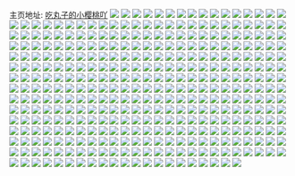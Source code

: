 主页地址: [吃丸子的小樱桃吖](https://weibo.com/u/5203929324) 
![](https://wx4.sinaimg.cn/mw2000/005Gb9JWly1h9kr2wavukj30u0140n22.jpg) 
![](https://wx4.sinaimg.cn/mw2000/005Gb9JWly1h9kr2wld3sj30u0140gtw.jpg) 
![](https://wx4.sinaimg.cn/mw2000/005Gb9JWly1h9kr2x59dsj30u018ztdy.jpg) 
![](https://wx4.sinaimg.cn/mw2000/005Gb9JWly1h9ct6i4dsij30g00o0jry.jpg) 
![](https://wx4.sinaimg.cn/mw2000/005Gb9JWly1h9ct6iemkoj30zy0o00u3.jpg) 
![](https://wx4.sinaimg.cn/mw2000/005Gb9JWly1h9ct6ikwi9j30g00o0t97.jpg) 
![](https://wx4.sinaimg.cn/mw2000/005Gb9JWly1h95gogxj3lj31040o0taw.jpg) 
![](https://wx4.sinaimg.cn/mw2000/005Gb9JWly1h95goh6fmsj31020o0402.jpg) 
![](https://wx4.sinaimg.cn/mw2000/005Gb9JWly1h94raoksp7j30qo0wlwkr.jpg) 
![](https://wx4.sinaimg.cn/mw2000/005Gb9JWly1h8wc4xohzmj30u01hctgs.jpg) 
![](https://wx4.sinaimg.cn/mw2000/005Gb9JWly1h8wc4xycvuj30u018z42i.jpg) 
![](https://wx4.sinaimg.cn/mw2000/005Gb9JWly1h8w8jpdb9yj31hj0u0jul.jpg) 
![](https://wx4.sinaimg.cn/mw2000/005Gb9JWly1h8w8jodix1j30jj0az0tt.jpg) 
![](https://wx4.sinaimg.cn/mw2000/005Gb9JWly1h8qwes7ytzj31uo0u044d.jpg) 
![](https://wx4.sinaimg.cn/mw2000/005Gb9JWly1h8ipivse34j31ht0tx0xx.jpg) 
![](https://wx4.sinaimg.cn/mw2000/005Gb9JWly1h8ds1r13ucj30m40cg755.jpg) 
![](https://wx4.sinaimg.cn/mw2000/005Gb9JWly1h8ds1rgp7jj31f70u0tgw.jpg) 
![](https://wx4.sinaimg.cn/mw2000/005Gb9JWly1h8ds1s11q3j30m40ciab0.jpg) 
![](https://wx4.sinaimg.cn/mw2000/005Gb9JWly1h7t6vskfwpj30zk0et40o.jpg) 
![](https://wx4.sinaimg.cn/mw2000/005Gb9JWly1h7pfowjke5j30gu0scabg.jpg) 
![](https://wx4.sinaimg.cn/mw2000/005Gb9JWly1h7l1yy4kzaj30qo0ti41t.jpg) 
![](https://wx4.sinaimg.cn/mw2000/005Gb9JWly1h7l1yyg6dnj30qo0xqwio.jpg) 
![](https://wx4.sinaimg.cn/mw2000/005Gb9JWly1h7l1yypxn1j30qo0xu0wk.jpg) 
![](https://wx4.sinaimg.cn/mw2000/005Gb9JWly1h7iptbpi6lj30qo0dh0tw.jpg) 
![](https://wx4.sinaimg.cn/mw2000/005Gb9JWly1h7iptc1htqj30qo0q7q46.jpg) 
![](https://wx4.sinaimg.cn/mw2000/005Gb9JWly1h7ihuowbmtj30pa1gu0vr.jpg) 
![](https://wx4.sinaimg.cn/mw2000/005Gb9JWly1h7hp8dzdfej30u01o7tjv.jpg) 
![](https://wx4.sinaimg.cn/mw2000/005Gb9JWly1h7hp8efqnpj30u01o7wpk.jpg) 
![](https://wx4.sinaimg.cn/mw2000/005Gb9JWly1h7hp8eygtaj30u01o7akr.jpg) 
![](https://wx4.sinaimg.cn/mw2000/005Gb9JWly1h7hp8fdnhoj30u01o7qe0.jpg) 
![](https://wx4.sinaimg.cn/mw2000/005Gb9JWly1h7hp8fvf6ij30u01o7149.jpg) 
![](https://wx4.sinaimg.cn/mw2000/005Gb9JWly1h7hp8gc3blj30u01o7wpw.jpg) 
![](https://wx4.sinaimg.cn/mw2000/005Gb9JWly1h7hp8gs2qfj30u01o7tjp.jpg) 
![](https://wx4.sinaimg.cn/mw2000/005Gb9JWly1h7hp8herc8j30u01o7am5.jpg) 
![](https://wx4.sinaimg.cn/mw2000/005Gb9JWly1h7hp8i4wrpj30qo1hiaii.jpg) 
![](https://wx4.sinaimg.cn/mw2000/005Gb9JWly1h7bwagfuvoj30qo0gq3zj.jpg) 
![](https://wx4.sinaimg.cn/mw2000/005Gb9JWly1h7bwagskluj30qo0gw41c.jpg) 
![](https://wx4.sinaimg.cn/mw2000/005Gb9JWly1h7bwah5crfj30qo0fiabw.jpg) 
![](https://wx4.sinaimg.cn/mw2000/005Gb9JWly1h7asdty16pj31400u0whx.jpg) 
![](https://wx4.sinaimg.cn/mw2000/005Gb9JWly1h700u3slrpj31400u0wku.jpg) 
![](https://wx4.sinaimg.cn/mw2000/005Gb9JWly1h700u4i7n1j31400u0q7i.jpg) 
![](https://wx4.sinaimg.cn/mw2000/005Gb9JWly1h700u53fd5j30u0140q64.jpg) 
![](https://wx4.sinaimg.cn/mw2000/005Gb9JWly1h6usd98rsbj31400qo0xg.jpg) 
![](https://wx4.sinaimg.cn/mw2000/005Gb9JWly1h6s4cbu8ogj30qo12uwf6.jpg) 
![](https://wx4.sinaimg.cn/mw2000/005Gb9JWly1h6r93oqir4j30qo0yfgoh.jpg) 
![](https://wx4.sinaimg.cn/mw2000/005Gb9JWly1h6m5aucix0j30qo0n3gn7.jpg) 
![](https://wx4.sinaimg.cn/mw2000/005Gb9JWly1h654u41g68j30u01sxgw7.jpg) 
![](https://wx4.sinaimg.cn/mw2000/005Gb9JWly1h654ugdbwzj30u01sx7dv.jpg) 
![](https://wx4.sinaimg.cn/mw2000/005Gb9JWly1h64zf86p59j30u00l8gn8.jpg) 
![](https://wx4.sinaimg.cn/mw2000/005Gb9JWly1h64zf8jbxuj30u01hcdh1.jpg) 
![](https://wx4.sinaimg.cn/mw2000/005Gb9JWly1h5wpvrm2e4j30qo0pet9e.jpg) 
![](https://wx4.sinaimg.cn/mw2000/005Gb9JWly1h5vipu2nn1j30rn0mhwfr.jpg) 
![](https://wx4.sinaimg.cn/mw2000/005Gb9JWly1h5vipues42j30qo0v440n.jpg) 
![](https://wx4.sinaimg.cn/mw2000/005Gb9JWly1h5vipur5oyj30qo0hqwg9.jpg) 
![](https://wx4.sinaimg.cn/mw2000/005Gb9JWly1h5p1f9l1h1j30qn0vpmzk.jpg) 
![](https://wx4.sinaimg.cn/mw2000/005Gb9JWly1h5nr6gp4awj30qm0wrwgx.jpg) 
![](https://wx4.sinaimg.cn/mw2000/005Gb9JWly1h5mqttxy1gj31t00u07b0.jpg) 
![](https://wx4.sinaimg.cn/mw2000/005Gb9JWly1h5mqtu5l9aj31t00u079z.jpg) 
![](https://wx4.sinaimg.cn/mw2000/005Gb9JWly1h5mqtud4lnj30sg1ekjz9.jpg) 
![](https://wx4.sinaimg.cn/mw2000/005Gb9JWly1h5moq8hjnpj30qn0zfado.jpg) 
![](https://wx4.sinaimg.cn/mw2000/005Gb9JWly1h5l8ewo5clj30qo0wsafz.jpg) 
![](https://wx4.sinaimg.cn/mw2000/005Gb9JWly1h5h0d3k18uj30qo0wzadb.jpg) 
![](https://wx4.sinaimg.cn/mw2000/005Gb9JWly1h5h0d3sncnj30ql0w7acx.jpg) 
![](https://wx4.sinaimg.cn/mw2000/005Gb9JWly1h5fqrymlhzj30qo0c7wfz.jpg) 
![](https://wx4.sinaimg.cn/mw2000/005Gb9JWly1h5elk8uh2yj30o016oagy.jpg) 
![](https://wx4.sinaimg.cn/mw2000/005Gb9JWly1h59jp8qrovj30qo0emdho.jpg) 
![](https://wx4.sinaimg.cn/mw2000/005Gb9JWly1h59jpdclbhj30qo0er40a.jpg) 
![](https://wx4.sinaimg.cn/mw2000/005Gb9JWly1h51mpvx5saj30hs04kt8v.jpg) 
![](https://wx4.sinaimg.cn/mw2000/005Gb9JWly1h51mpw4kptj30hs04bweg.jpg) 
![](https://wx4.sinaimg.cn/mw2000/005Gb9JWly1h51ixc4oj5j30qn0wsdik.jpg) 
![](https://wx4.sinaimg.cn/mw2000/005Gb9JWly1h51ixhdohqj30qo0fqgmw.jpg) 
![](https://wx4.sinaimg.cn/mw2000/005Gb9JWly1h50i5u9t8mj31400r5wli.jpg) 
![](https://wx4.sinaimg.cn/mw2000/005Gb9JWly1h4uxywcpaqj30u0140k1k.jpg) 
![](https://wx4.sinaimg.cn/mw2000/005Gb9JWly1h4tqord2knj31uo0u0459.jpg) 
![](https://wx4.sinaimg.cn/mw2000/005Gb9JWly1h4tqornkatj31uo0u0q8f.jpg) 
![](https://wx4.sinaimg.cn/mw2000/005Gb9JWly1h4tqos0rvjj31uo0u044g.jpg) 
![](https://wx4.sinaimg.cn/mw2000/005Gb9JWly1h4tqosa9b8j31uo0u00x8.jpg) 
![](https://wx4.sinaimg.cn/mw2000/005Gb9JWly1h4i92urce3j31400u079k.jpg) 
![](https://wx4.sinaimg.cn/mw2000/005Gb9JWly1h4c5adp20pj30u01uo453.jpg) 
![](https://wx4.sinaimg.cn/mw2000/005Gb9JWly1h4c5ae0spej30u01uowlx.jpg) 
![](https://wx4.sinaimg.cn/mw2000/005Gb9JWly1h4c5aeb75gj30u01uotgd.jpg) 
![](https://wx4.sinaimg.cn/mw2000/005Gb9JWly1h4bb8outicj30qo0whag4.jpg) 
![](https://wx4.sinaimg.cn/mw2000/005Gb9JWly1h4bb8p40rnj30qo0wp78e.jpg) 
![](https://wx4.sinaimg.cn/mw2000/005Gb9JWly1h4bb8pdufmj30qo0wmq71.jpg) 
![](https://wx4.sinaimg.cn/mw2000/005Gb9JWly1h45ikhwswdj30qo0wi41j.jpg) 
![](https://wx4.sinaimg.cn/mw2000/005Gb9JWly1h3w5j9ntfij30qo0hlwii.jpg) 
![](https://wx4.sinaimg.cn/mw2000/005Gb9JWly1h3w5ja6t30j30qo18hwg7.jpg) 
![](https://wx4.sinaimg.cn/mw2000/005Gb9JWly1h3w5javrk8j30qm17kmz1.jpg) 
![](https://wx4.sinaimg.cn/mw2000/005Gb9JWly1h3v7s4y5k0j30qo0y2jud.jpg) 
![](https://wx4.sinaimg.cn/mw2000/005Gb9JWly1h3q9ztd9m6j30qo0wzgpu.jpg) 
![](https://wx4.sinaimg.cn/mw2000/005Gb9JWly1h3pdmyuickj30u0140n2e.jpg) 
![](https://wx4.sinaimg.cn/mw2000/005Gb9JWly1h3p8iphqvzj30qo1bjjw3.jpg) 
![](https://wx4.sinaimg.cn/mw2000/005Gb9JWly1h3p8iq683hj30qo0zkgnc.jpg) 
![](https://wx4.sinaimg.cn/mw2000/005Gb9JWly1h3noc2rd04j30qo0x0ags.jpg) 
![](https://wx4.sinaimg.cn/mw2000/005Gb9JWly1h3noc34ucuj30qn0wx0zy.jpg) 
![](https://wx4.sinaimg.cn/mw2000/005Gb9JWly1h3noc3gnxpj30qo0wydnb.jpg) 
![](https://wx4.sinaimg.cn/mw2000/005Gb9JWly1h3mhfszl6aj31uo0u0wq8.jpg) 
![](https://wx4.sinaimg.cn/mw2000/005Gb9JWly1h3lmvd9gwsj30qo0wwdi9.jpg) 
![](https://wx4.sinaimg.cn/mw2000/005Gb9JWly1h3lmvdis8ej30qo0hx7ai.jpg) 
![](https://wx4.sinaimg.cn/mw2000/005Gb9JWly1h3bdw5fkmej30qo0wmdh0.jpg) 
![](https://wx4.sinaimg.cn/mw2000/005Gb9JWly1h3a8plngaij30qo0vwtde.jpg) 
![](https://wx4.sinaimg.cn/mw2000/005Gb9JWly1h392qcyl0zj31400u0qan.jpg) 
![](https://wx4.sinaimg.cn/mw2000/005Gb9JWly1h37xz58smxj30qo0wzdiq.jpg) 
![](https://wx4.sinaimg.cn/mw2000/005Gb9JWly1h36fmifzzgj30qo0tutap.jpg) 
![](https://wx4.sinaimg.cn/mw2000/005Gb9JWly1h36fmivvtbj30qo0wujts.jpg) 
![](https://wx4.sinaimg.cn/mw2000/005Gb9JWly1h36fmjcdfnj30qo0wwtbn.jpg) 
![](https://wx4.sinaimg.cn/mw2000/005Gb9JWly1h35abrm8bdj30qo0r3gsn.jpg) 
![](https://wx4.sinaimg.cn/mw2000/005Gb9JWly1h34g2hvsclj30j10qzt9q.jpg) 
![](https://wx4.sinaimg.cn/mw2000/005Gb9JWly1h34g2iakc4j31hc0u0q83.jpg) 
![](https://wx4.sinaimg.cn/mw2000/005Gb9JWly1h32x9pm1jcj30u00u00w9.jpg) 
![](https://wx4.sinaimg.cn/mw2000/005Gb9JWly1h32x5h4menj30u0140gr6.jpg) 
![](https://wx4.sinaimg.cn/mw2000/005Gb9JWly1h30oesbzt6j31hc0u0gqq.jpg) 
![](https://wx4.sinaimg.cn/mw2000/005Gb9JWly1h30oethl2pj31hc0u0agb.jpg) 
![](https://wx4.sinaimg.cn/mw2000/005Gb9JWly1h30oetw9dej30u01hctiw.jpg) 
![](https://wx4.sinaimg.cn/mw2000/005Gb9JWly1h2ysywljb6j30m81ofwn2.jpg) 
![](https://wx4.sinaimg.cn/mw2000/005Gb9JWly1h2ysywvcomj313i0m8jv4.jpg) 
![](https://wx4.sinaimg.cn/mw2000/005Gb9JWly1h2yqybhrp9j30qo0wv7a9.jpg) 
![](https://wx4.sinaimg.cn/mw2000/005Gb9JWly1h2yqybwdfoj30qo0wtgt1.jpg) 
![](https://wx4.sinaimg.cn/mw2000/005Gb9JWly1h2yqyc6e8oj30qn0x0wiw.jpg) 
![](https://wx4.sinaimg.cn/mw2000/005Gb9JWly1h2t4qztfvmj30u0140amc.jpg) 
![](https://wx4.sinaimg.cn/mw2000/005Gb9JWly1h2t3vkjsw4j30ku0kuq4m.jpg) 
![](https://wx4.sinaimg.cn/mw2000/005Gb9JWly1h2t3vkwbiaj30ku0kudhv.jpg) 
![](https://wx4.sinaimg.cn/mw2000/005Gb9JWly1h2t3vl31wtj30ku0kuq4y.jpg) 
![](https://wx4.sinaimg.cn/mw2000/005Gb9JWly1h2rsons1lgj31400u0gpn.jpg) 
![](https://wx4.sinaimg.cn/mw2000/005Gb9JWly1h2qoz274m0j31400u044p.jpg) 
![](https://wx4.sinaimg.cn/mw2000/005Gb9JWly1h2qoz2kps2j30u0140wlc.jpg) 
![](https://wx4.sinaimg.cn/mw2000/005Gb9JWly1h2qoz2z8xzj30u01407ag.jpg) 
![](https://wx4.sinaimg.cn/mw2000/005Gb9JWly1h2pleqntkuj30qo0wutct.jpg) 
![](https://wx4.sinaimg.cn/mw2000/005Gb9JWly1h2pler3b9dj30qo0wy79q.jpg) 
![](https://wx4.sinaimg.cn/mw2000/005Gb9JWly1h2oa7wgc8fj30qo0nzafh.jpg) 
![](https://wx4.sinaimg.cn/mw2000/005Gb9JWly1h2kmldqm6xj30u00r3wix.jpg) 
![](https://wx4.sinaimg.cn/mw2000/005Gb9JWly1h2kmlgehvfj30sk10w40v.jpg) 
![](https://wx4.sinaimg.cn/mw2000/005Gb9JWly1h2f81aqub5j30qo0tkaao.jpg) 
![](https://wx4.sinaimg.cn/mw2000/005Gb9JWly1h2f4ipprb8j30qo12swih.jpg) 
![](https://wx4.sinaimg.cn/mw2000/005Gb9JWly1h2eqsg86bij30wi0huwf6.jpg) 
![](https://wx4.sinaimg.cn/mw2000/005Gb9JWly1h2eqsgkk6wj30wi0hot9j.jpg) 
![](https://wx4.sinaimg.cn/mw2000/005Gb9JWly1h2eqsgxakfj30wi0hkwf5.jpg) 
![](https://wx4.sinaimg.cn/mw2000/005Gb9JWly1h2eqshheuvj30u01jjaf0.jpg) 
![](https://wx4.sinaimg.cn/mw2000/005Gb9JWly1h2eqsi0ymyj31900u0adg.jpg) 
![](https://wx4.sinaimg.cn/mw2000/005Gb9JWly1h2eq53oiz4j31400u0jxr.jpg) 
![](https://wx4.sinaimg.cn/mw2000/005Gb9JWly1h2epmasuy6j30qo0x1gn2.jpg) 
![](https://wx4.sinaimg.cn/mw2000/005Gb9JWly1h2dynu55j0j30m21awq52.jpg) 
![](https://wx4.sinaimg.cn/mw2000/005Gb9JWly1h2cf9tmn0lj30qo1a0afv.jpg) 
![](https://wx4.sinaimg.cn/mw2000/005Gb9JWly1h2cf9tw6igj30qo13sq6t.jpg) 
![](https://wx4.sinaimg.cn/mw2000/005Gb9JWly1h2cf9u4pgkj30qo1a4gqw.jpg) 
![](https://wx4.sinaimg.cn/mw2000/005Gb9JWly1h2a3iaanqjj30qo0i5adf.jpg) 
![](https://wx4.sinaimg.cn/mw2000/005Gb9JWly1h29x0uvzc1j30qe1awwg1.jpg) 
![](https://wx4.sinaimg.cn/mw2000/005Gb9JWly1h289p6327ej30qo0ns0up.jpg) 
![](https://wx4.sinaimg.cn/mw2000/005Gb9JWly1h2755o47fgj30qo0mkgmr.jpg) 
![](https://wx4.sinaimg.cn/mw2000/005Gb9JWly1h25ybl7im7j30qo0mwmy5.jpg) 
![](https://wx4.sinaimg.cn/mw2000/005Gb9JWly1h22dz9ehhgj30qo0wuwj9.jpg) 
![](https://wx4.sinaimg.cn/mw2000/005Gb9JWly1h22dz9mjtij30qo0wdabe.jpg) 
![](https://wx4.sinaimg.cn/mw2000/005Gb9JWly1h22dz9ty36j30qo0x2aep.jpg) 
![](https://wx4.sinaimg.cn/mw2000/005Gb9JWly1h1z2zyd9loj30go0go3zi.jpg) 
![](https://wx4.sinaimg.cn/mw2000/005Gb9JWly1h1xucjw3urj30qo0wo7au.jpg) 
![](https://wx4.sinaimg.cn/mw2000/005Gb9JWly1h1xucke93ej30qo0wrn39.jpg) 
![](https://wx4.sinaimg.cn/mw2000/005Gb9JWly1h1xucku7ioj30qo0x6wl9.jpg) 
![](https://wx4.sinaimg.cn/mw2000/005Gb9JWly1h1wrr3poo9j30qo0wwjuk.jpg) 
![](https://wx4.sinaimg.cn/mw2000/005Gb9JWly1h1wrr3ygy8j30qo0wudio.jpg) 
![](https://wx4.sinaimg.cn/mw2000/005Gb9JWly1h1wrr45fgyj30qo0tu40o.jpg) 
![](https://wx4.sinaimg.cn/mw2000/005Gb9JWly1h1vhy3ovi1j30qo0wpwnm.jpg) 
![](https://wx4.sinaimg.cn/mw2000/005Gb9JWly1h1ueyn03e4j30qo0x2dim.jpg) 
![](https://wx4.sinaimg.cn/mw2000/005Gb9JWly1h1uel8d3exj30qo0pndj7.jpg) 
![](https://wx4.sinaimg.cn/mw2000/005Gb9JWly1h1uel8qr58j30qo0qqgp6.jpg) 
![](https://wx4.sinaimg.cn/mw2000/005Gb9JWly1h1t7ih2jjnj30rs0jgq58.jpg) 
![](https://wx4.sinaimg.cn/mw2000/005Gb9JWly1h1t7ihpr99j30xc0j7tc1.jpg) 
![](https://wx4.sinaimg.cn/mw2000/0076UIZCly8h0pnxzk6u6j30rs0rsjvw.jpg) 
![](https://wx4.sinaimg.cn/mw2000/005Gb9JWly1h15od3u00qj31hc0u00wm.jpg) 
![](https://wx4.sinaimg.cn/mw2000/005Gb9JWly1h15od4lvg3j31hc0u0tey.jpg) 
![](https://wx4.sinaimg.cn/mw2000/005Gb9JWly1h14lftnishj30qy0k7769.jpg) 
![](https://wx4.sinaimg.cn/mw2000/005Gb9JWly1h14lfu2i2tj30qy0qygo3.jpg) 
![](https://wx4.sinaimg.cn/mw2000/005Gb9JWly1h10dzj5mg1j31400u0gwy.jpg) 
![](https://wx4.sinaimg.cn/mw2000/005Gb9JWly1h10d8me8vpj30xc0p0n00.jpg) 
![](https://wx4.sinaimg.cn/mw2000/005Gb9JWly1h10d8mnwpkj30m80m8dia.jpg) 
![](https://wx4.sinaimg.cn/mw2000/005Gb9JWly1h0yt19bh18j30qo0wv0ww.jpg) 
![](https://wx4.sinaimg.cn/mw2000/005Gb9JWly1h0yt19hvdbj30qo0wx79p.jpg) 
![](https://wx4.sinaimg.cn/mw2000/005Gb9JWly1h0yt19qr4zj30qo0wxwhw.jpg) 
![](https://wx4.sinaimg.cn/mw2000/005Gb9JWly1h0xyyv980mj30j60j6tae.jpg) 
![](https://wx4.sinaimg.cn/mw2000/005Gb9JWly1h0xuz2ahozj30p00xc40n.jpg) 
![](https://wx4.sinaimg.cn/mw2000/005Gb9JWly1h0xuz2p6wlj30p00xcjt3.jpg) 
![](https://wx4.sinaimg.cn/mw2000/005Gb9JWly1h0xuz3a5o1j30p00xc411.jpg) 
![](https://wx4.sinaimg.cn/mw2000/005Gb9JWly1h0wizaqk6jj30u0140agw.jpg) 
![](https://wx4.sinaimg.cn/mw2000/005Gb9JWly1h0vh5lwvhqj30qo0w4grh.jpg) 
![](https://wx4.sinaimg.cn/mw2000/005Gb9JWly1h0vh5miasaj30qo0w8jw3.jpg) 
![](https://wx4.sinaimg.cn/mw2000/005Gb9JWly1h0vh5mswfmj30qo0wmk1l.jpg) 
![](https://wx4.sinaimg.cn/mw2000/005Gb9JWly1h0u01gz5czj30qo0x10zm.jpg) 
![](https://wx4.sinaimg.cn/mw2000/005Gb9JWly1h0u01ne30gj30qo0wgn10.jpg) 
![](https://wx4.sinaimg.cn/mw2000/005Gb9JWly1h0tepw9bnlj30u01uo7az.jpg) 
![](https://wx4.sinaimg.cn/mw2000/005Gb9JWly1h0tepwoimaj30u01uo106.jpg) 
![](https://wx4.sinaimg.cn/mw2000/005Gb9JWly1h0tepx4a4wj30u01uotbm.jpg) 
![](https://wx4.sinaimg.cn/mw2000/005Gb9JWly1h0svjfvc0qj30qo0de0uy.jpg) 
![](https://wx4.sinaimg.cn/mw2000/005Gb9JWly1h0qnwdxte0j30af0afq3l.jpg) 
![](https://wx4.sinaimg.cn/mw2000/005Gb9JWly1h0pzhs3gklj30qo0uiwgy.jpg) 
![](https://wx4.sinaimg.cn/mw2000/005Gb9JWly1h0pzhsopw8j30qo0y5tc5.jpg) 
![](https://wx4.sinaimg.cn/mw2000/005Gb9JWly1h0pz6a17vnj30u0140jvp.jpg) 
![](https://wx4.sinaimg.cn/mw2000/005Gb9JWly1h0pv2r74tsj30qo0gomyd.jpg) 
![](https://wx4.sinaimg.cn/mw2000/005Gb9JWly1h0pv2fvmujj30u00xhtbh.jpg) 
![](https://wx4.sinaimg.cn/mw2000/005Gb9JWly1h0pv2rh0ibj30qo0ugtao.jpg) 
![](https://wx4.sinaimg.cn/mw2000/005Gb9JWly1h0pv2rrujfj30qo110411.jpg) 
![](https://wx4.sinaimg.cn/mw2000/005Gb9JWly1h0puberrepj30qo0w2adq.jpg) 
![](https://wx4.sinaimg.cn/mw2000/005Gb9JWly1h0pu1uctfqj30qo0thgot.jpg) 
![](https://wx4.sinaimg.cn/mw2000/005Gb9JWly1h0pu1uk2whj30qo0tswhh.jpg) 
![](https://wx4.sinaimg.cn/mw2000/005Gb9JWly1h0pu1uwxpmj30qo0cp760.jpg) 
![](https://wx4.sinaimg.cn/mw2000/005Gb9JWly1h0pu1v6rl8j30qo0k1tax.jpg) 
![](https://wx4.sinaimg.cn/mw2000/005Gb9JWly1h0ptq6janlj30qo12zwhx.jpg) 
![](https://wx4.sinaimg.cn/mw2000/005Gb9JWly1h0ptqpfs0vj30qo0xjtdn.jpg) 
![](https://wx4.sinaimg.cn/mw2000/005Gb9JWly1h0ptqprzl2j30qo0tf41y.jpg) 
![](https://wx4.sinaimg.cn/mw2000/005Gb9JWly1h0ptqq9xcgj30qo0txwi5.jpg) 
![](https://wx4.sinaimg.cn/mw2000/005Gb9JWly1h0ptq61sm2j30qo0ur780.jpg) 
![](https://wx4.sinaimg.cn/mw2000/005Gb9JWly1h0ptju5to8j30q80gawha.jpg) 
![](https://wx4.sinaimg.cn/mw2000/005Gb9JWly1h0ptjxr9unj30q80g1gnj.jpg) 
![](https://wx4.sinaimg.cn/mw2000/005Gb9JWly1h0ptjugxasj30u01uodis.jpg) 
![](https://wx4.sinaimg.cn/mw2000/005Gb9JWly1h0ptjuot6kj30u01uo77i.jpg) 
![](https://wx4.sinaimg.cn/mw2000/005Gb9JWly1h0n9z9zjc1j31uo0u0am8.jpg) 
![](https://wx4.sinaimg.cn/mw2000/005Gb9JWly1h0m96z2rbdj30u01900xc.jpg) 
![](https://wx4.sinaimg.cn/mw2000/005Gb9JWly1h0m96zkeapj30qo0x144l.jpg) 
![](https://wx4.sinaimg.cn/mw2000/005Gb9JWly1h0m9705jw8j30qo0wrgt1.jpg) 
![](https://wx4.sinaimg.cn/mw2000/005Gb9JWly1h0m32vcnijj30qo0huacc.jpg) 
![](https://wx4.sinaimg.cn/mw2000/005Gb9JWly1h0m32vn0udj30qo0ww0wa.jpg) 
![](https://wx4.sinaimg.cn/mw2000/005Gb9JWly1h0m32w1bq2j30qo0x1di1.jpg) 
![](https://wx4.sinaimg.cn/mw2000/005Gb9JWly1h0m338cvxyj30qo0wqq64.jpg) 
![](https://wx4.sinaimg.cn/mw2000/005Gb9JWly1h0m338lh5yj30qo0wvwik.jpg) 
![](https://wx4.sinaimg.cn/mw2000/005Gb9JWly1h0m338zhj7j30qo0x00wn.jpg) 
![](https://wx4.sinaimg.cn/mw2000/005Gb9JWly1h0l6bkb0goj30qo0wrdje.jpg) 
![](https://wx4.sinaimg.cn/mw2000/005Gb9JWly1h0jzfaa9ijj30qo0wugok.jpg) 
![](https://wx4.sinaimg.cn/mw2000/005Gb9JWly1h0jzfahva1j30qo0x2q70.jpg) 
![](https://wx4.sinaimg.cn/mw2000/005Gb9JWly1h0jzfat0kkj30qo0nzgnx.jpg) 
![](https://wx4.sinaimg.cn/mw2000/005Gb9JWly1h0jzfb2ti5j30qo0o30x8.jpg) 
![](https://wx4.sinaimg.cn/mw2000/005Gb9JWly1h0jrxx1qyuj30u00vmdi4.jpg) 
![](https://wx4.sinaimg.cn/mw2000/005Gb9JWly1h0jncbhpsmj30j60j6tae.jpg) 
![](https://wx4.sinaimg.cn/mw2000/005Gb9JWly1h0g6gr7y4zj30qo0wen1z.jpg) 
![](https://wx4.sinaimg.cn/mw2000/005Gb9JWly1h0eywd036pj30u01407a4.jpg) 
![](https://wx4.sinaimg.cn/mw2000/005Gb9JWly1h0duums4o7j30qo0dydi1.jpg) 
![](https://wx4.sinaimg.cn/mw2000/005Gb9JWly1h0cot999xfj30ku0rsjsq.jpg) 
![](https://wx4.sinaimg.cn/mw2000/005Gb9JWly1h0bieunz8gj30qo0glq5f.jpg) 
![](https://wx4.sinaimg.cn/mw2000/005Gb9JWly1h0bieuvjtaj30qo0vtgo4.jpg) 
![](https://wx4.sinaimg.cn/mw2000/005Gb9JWly1h0ag7ojvghj30u00h3ab4.jpg) 
![](https://wx4.sinaimg.cn/mw2000/005Gb9JWly1h099brac51j30u00ft412.jpg) 
![](https://wx4.sinaimg.cn/mw2000/005Gb9JWly1h08b0xc2fgj31uo0u07cq.jpg) 
![](https://wx4.sinaimg.cn/mw2000/005Gb9JWly1h06yif4w2lj30qo0hwdhw.jpg) 
![](https://wx4.sinaimg.cn/mw2000/005Gb9JWly1h06yifcpbhj30qo0wf0wi.jpg) 
![](https://wx4.sinaimg.cn/mw2000/005Gb9JWly1h06yifje66j30qo0ldtb2.jpg) 
![](https://wx4.sinaimg.cn/mw2000/005Gb9JWly1h05sqdd9wjj30qo0x1gt2.jpg) 
![](https://wx4.sinaimg.cn/mw2000/005Gb9JWly1h05sqdmhn8j30qo0hydjf.jpg) 
![](https://wx4.sinaimg.cn/mw2000/005Gb9JWly1h05sqdwxrpj30qo0wz780.jpg) 
![](https://wx4.sinaimg.cn/mw2000/005Gb9JWly1h04s9lowewj30u0140q6t.jpg) 
![](https://wx4.sinaimg.cn/mw2000/005Gb9JWly1h04s9mhh5aj31400u042i.jpg) 
![](https://wx4.sinaimg.cn/mw2000/005Gb9JWly1h04s9n9kxqj30u00u0adq.jpg) 
![](https://wx4.sinaimg.cn/mw2000/005Gb9JWly1h04oda8r6vj30qo0wtwj5.jpg) 
![](https://wx4.sinaimg.cn/mw2000/005Gb9JWly1h04odasnerj30qo0wq7a0.jpg) 
![](https://wx4.sinaimg.cn/mw2000/005Gb9JWly1h03i4d0113j30p00xcjwn.jpg) 
![](https://wx4.sinaimg.cn/mw2000/005Gb9JWly1h03i4dwkgqj30p00xc41v.jpg) 
![](https://wx4.sinaimg.cn/mw2000/005Gb9JWly1h03i4eo9r6j31400u0th7.jpg) 
![](https://wx4.sinaimg.cn/mw2000/005Gb9JWly1h03fh40hn0j30qo0x1dlj.jpg) 
![](https://wx4.sinaimg.cn/mw2000/005Gb9JWly1h03fh4abm2j30qo0o8jv9.jpg) 
![](https://wx4.sinaimg.cn/mw2000/005Gb9JWly1h03fh4iofzj30qo0x077g.jpg) 
![](https://wx4.sinaimg.cn/mw2000/005Gb9JWly1h02lcuqd2gj30qo0phwfq.jpg) 
![](https://wx4.sinaimg.cn/mw2000/005Gb9JWly1h02lcv451xj30qo0wngr3.jpg) 
![](https://wx4.sinaimg.cn/mw2000/005Gb9JWly1h02gbrwfqtj30qo0wwacp.jpg) 
![](https://wx4.sinaimg.cn/mw2000/005Gb9JWly1h02gbsfeg2j30qo0x1div.jpg) 
![](https://wx4.sinaimg.cn/mw2000/005Gb9JWly1h02gbss0fnj30qo0wqq5f.jpg) 
![](https://wx4.sinaimg.cn/mw2000/005Gb9JWly1h02gbt4z6ij30qo0wwdi4.jpg) 
![](https://wx4.sinaimg.cn/mw2000/005Gb9JWly1h029wlsiqwj30qo0wc777.jpg) 
![](https://wx4.sinaimg.cn/mw2000/005Gb9JWly1h013yqmuxyj30qo0wxmzb.jpg) 
![](https://wx4.sinaimg.cn/mw2000/005Gb9JWly1gzzxtkhjjhj30qo0wp44j.jpg) 
![](https://wx4.sinaimg.cn/mw2000/005Gb9JWly1gzys3f9h54j30qo0wyq8r.jpg) 
![](https://wx4.sinaimg.cn/mw2000/005Gb9JWly1gzy38uv9e2j30qo0wydi7.jpg) 
![](https://wx4.sinaimg.cn/mw2000/005Gb9JWly1gzy38v82ogj30qo0v7wi1.jpg) 
![](https://wx4.sinaimg.cn/mw2000/005Gb9JWly1gzy38vlxm9j30qo0wx76x.jpg) 
![](https://wx4.sinaimg.cn/mw2000/005Gb9JWly1gzy38vzscij30u01uodnl.jpg) 
![](https://wx4.sinaimg.cn/mw2000/005Gb9JWly1gzy20ocwhkj30u013zwkw.jpg) 
![](https://wx4.sinaimg.cn/mw2000/005Gb9JWly1gzxqn1wxeoj30zk0jztbl.jpg) 
![](https://wx4.sinaimg.cn/mw2000/005Gb9JWly1gzwiny5rayj30u0140dkl.jpg) 
![](https://wx4.sinaimg.cn/mw2000/005Gb9JWly1gzvnq2de3lj30u0140jy7.jpg) 
![](https://wx4.sinaimg.cn/mw2000/005Gb9JWly1gzuagaokd1j30qo0q6gns.jpg) 
![](https://wx4.sinaimg.cn/mw2000/005Gb9JWly1gzuagaxtvaj30qo0uawgm.jpg) 
![](https://wx4.sinaimg.cn/mw2000/005Gb9JWly1gzuagb4hvfj30qo0qydi3.jpg) 
![](https://wx4.sinaimg.cn/mw2000/005Gb9JWly1gzt4c6b64vj30qo0x1diw.jpg) 
![](https://wx4.sinaimg.cn/mw2000/005Gb9JWly1gzs1m3fyujj30qo0wx42m.jpg) 
![](https://wx4.sinaimg.cn/mw2000/005Gb9JWly1gzs1m3rhzgj30qo0g8767.jpg) 
![](https://wx4.sinaimg.cn/mw2000/005Gb9JWly1gzs1m441z6j30qo0uatc0.jpg) 
![](https://wx4.sinaimg.cn/mw2000/005Gb9JWly1gzqp8bgyssj30qo0wxtee.jpg) 
![](https://wx4.sinaimg.cn/mw2000/005Gb9JWly1gzqp8bp2w8j30qo0wp0z0.jpg) 
![](https://wx4.sinaimg.cn/mw2000/005Gb9JWly1gzplk9lom2j30c80c8aai.jpg) 
![](https://wx4.sinaimg.cn/mw2000/005Gb9JWly1gzov9qgy6bj30u01hcwmo.jpg) 
![](https://wx4.sinaimg.cn/mw2000/005Gb9JWly1gzov9qubcxj30w10ld0vu.jpg) 
![](https://wx4.sinaimg.cn/mw2000/005Gb9JWly1gzov9r7fy7j30u01kuq82.jpg) 
![](https://wx4.sinaimg.cn/mw2000/005Gb9JWly1gzov0a9c3pj31400u0gov.jpg) 
![](https://wx4.sinaimg.cn/mw2000/005Gb9JWly1gzov0at2f3j30u01kuq82.jpg) 
![](https://wx4.sinaimg.cn/mw2000/005Gb9JWly1gzov0b6auaj30zk0mfwgp.jpg) 
![](https://wx4.sinaimg.cn/mw2000/005Gb9JWly1gzohpc61xkj30u0140k53.jpg) 
![](https://wx4.sinaimg.cn/mw2000/005Gb9JWly1gznhs9luvfj30tz1hcqca.jpg) 
![](https://wx4.sinaimg.cn/mw2000/005Gb9JWly1gznhsltdxlj30tz0w142l.jpg) 
![](https://wx4.sinaimg.cn/mw2000/005Gb9JWly1gznhsm63l9j30tz0db0th.jpg) 
![](https://wx4.sinaimg.cn/mw2000/005Gb9JWly1gznhk779loj30qo0ow772.jpg) 
![](https://wx4.sinaimg.cn/mw2000/005Gb9JWly1gznhk7h2kcj30mc1anq70.jpg) 
![](https://wx4.sinaimg.cn/mw2000/005Gb9JWly1gznhk7ryicj30qo0oy76s.jpg) 
![](https://wx4.sinaimg.cn/mw2000/005Gb9JWly1gznhk86qdjj30qo19in01.jpg) 
![](https://wx4.sinaimg.cn/mw2000/005Gb9JWly1gznhk8fwgzj30qo0vj420.jpg) 
![](https://wx4.sinaimg.cn/mw2000/005Gb9JWly1gznhcvt2r2j31900u0n38.jpg) 
![](https://wx4.sinaimg.cn/mw2000/005Gb9JWly1gznhcw614tj30qo0zajup.jpg) 
![](https://wx4.sinaimg.cn/mw2000/005Gb9JWly1gznhcwq00gj30qo11m0xd.jpg) 
![](https://wx4.sinaimg.cn/mw2000/005Gb9JWly1gznhcx6wqfj30qo0zpn21.jpg) 
![](https://wx4.sinaimg.cn/mw2000/005Gb9JWly1gznhcxmxdgj30qo0z0gq4.jpg) 
![](https://wx4.sinaimg.cn/mw2000/005Gb9JWly1gznhcz51acj30qo11378v.jpg) 
![](https://wx4.sinaimg.cn/mw2000/005Gb9JWly1gznbn1pamdj30z20u0wj2.jpg) 
![](https://wx4.sinaimg.cn/mw2000/005Gb9JWly1gzm5qqqvzoj31400u0juh.jpg) 
![](https://wx4.sinaimg.cn/mw2000/005Gb9JWly1gzl0ac47e6j30qo0wzwmy.jpg) 
![](https://wx4.sinaimg.cn/mw2000/005Gb9JWly1gzl0acgp0dj30qo0x3wk1.jpg) 
![](https://wx4.sinaimg.cn/mw2000/005Gb9JWly1gzjwfsnb0kj30qo0x1jx2.jpg) 
![](https://wx4.sinaimg.cn/mw2000/005Gb9JWly1gzjwfsvyg4j30qo0wuq6e.jpg) 
![](https://wx4.sinaimg.cn/mw2000/005Gb9JWly1gziootqkq8j31400u0n69.jpg) 
![](https://wx4.sinaimg.cn/mw2000/005Gb9JWly1gzing0ggjcj30qo0qcad8.jpg) 
![](https://wx4.sinaimg.cn/mw2000/005Gb9JWly1gzing0tjzwj31aw0pv41y.jpg) 
![](https://wx4.sinaimg.cn/mw2000/005Gb9JWly1gzing10kiij30c80c8aai.jpg) 
![](https://wx4.sinaimg.cn/mw2000/005Gb9JWly1gzhhtrr29mj30u0140wi2.jpg) 
![](https://wx4.sinaimg.cn/mw2000/005Gb9JWly1gzgoz1koqnj30u60iugnu.jpg) 
![](https://wx4.sinaimg.cn/mw2000/005Gb9JWly1gzgoz1upa3j30jg0r8q5r.jpg) 
![](https://wx4.sinaimg.cn/mw2000/005Gb9JWly1gzgoz26zt0j31aw0pvdj8.jpg) 
![](https://wx4.sinaimg.cn/mw2000/005Gb9JWly1gzgoz2hqlxj30qi0p80up.jpg) 
![](https://wx4.sinaimg.cn/mw2000/005Gb9JWly1gzgoz2rgk8j30qo0qxac9.jpg) 
![](https://wx4.sinaimg.cn/mw2000/005Gb9JWly1gzgoz341gfj30u00u0jv0.jpg) 
![](https://wx4.sinaimg.cn/mw2000/005Gb9JWly1gzgdbl4ul1j30u014045h.jpg) 
![](https://wx4.sinaimg.cn/mw2000/005Gb9JWly1gzf89ppzwfj30qo0np75w.jpg) 
![](https://wx4.sinaimg.cn/mw2000/005Gb9JWly1gzf89qdxxyj30qo0nk75h.jpg) 
![](https://wx4.sinaimg.cn/mw2000/005Gb9JWly1gzf89r2cc8j30qo0nnaba.jpg) 
![](https://wx4.sinaimg.cn/mw2000/005Gb9JWly1gze1coovdlj30u00u03zn.jpg) 
![](https://wx4.sinaimg.cn/mw2000/005Gb9JWly1gzd14wlv50j31400u0n1d.jpg) 
![](https://wx4.sinaimg.cn/mw2000/005Gb9JWly1gzd14wzor5j318g0u0gsp.jpg) 
![](https://wx4.sinaimg.cn/mw2000/005Gb9JWly1gzd14x9bl4j30qo0ws0w9.jpg) 
![](https://wx4.sinaimg.cn/mw2000/005Gb9JWly1gzcw1ncpzoj30qo0x077w.jpg) 
![](https://wx4.sinaimg.cn/mw2000/005Gb9JWly1gzcw1o3r4tj30qo0wzdi4.jpg) 
![](https://wx4.sinaimg.cn/mw2000/005Gb9JWly1gzcw1oiss1j30qo0n0mzf.jpg) 
![](https://wx4.sinaimg.cn/mw2000/005Gb9JWly1gzbs8zfmpvj30qo0vjadi.jpg) 
![](https://wx4.sinaimg.cn/mw2000/005Gb9JWly1gzbs8zlvv4j30qo0vhdj4.jpg) 
![](https://wx4.sinaimg.cn/mw2000/005Gb9JWly1gzamn7yikwj30u0140797.jpg) 
![](https://wx4.sinaimg.cn/mw2000/005Gb9JWly1gzamn8ck6uj30u0140tgr.jpg) 
![](https://wx4.sinaimg.cn/mw2000/005Gb9JWly1gz9ij7gwiuj30qo0wxqa2.jpg) 
![](https://wx4.sinaimg.cn/mw2000/005Gb9JWly1gz9ij7ph24j30qo0x00yj.jpg) 
![](https://wx4.sinaimg.cn/mw2000/005Gb9JWly1gz9ij7zs57j30qo0wzq7n.jpg) 
![](https://wx4.sinaimg.cn/mw2000/005Gb9JWly1gz8ajrlj41j30qo0qcadf.jpg) 
![](https://wx4.sinaimg.cn/mw2000/005Gb9JWly1gz8ajs2a5mj30qo12vdhw.jpg) 
![](https://wx4.sinaimg.cn/mw2000/005Gb9JWly1gz76p5tfclj30qo0wlq6u.jpg) 
![](https://wx4.sinaimg.cn/mw2000/005Gb9JWly1gz76p640fdj30qo0wxwhi.jpg) 
![](https://wx4.sinaimg.cn/mw2000/005Gb9JWly1gz76p6bo1qj30qo0wsafl.jpg) 
![](https://wx4.sinaimg.cn/mw2000/005Gb9JWly1gz61tl54gzj30u0140795.jpg) 
![](https://wx4.sinaimg.cn/mw2000/005Gb9JWly1gz61tltnimj30u0140q6l.jpg) 
![](https://wx4.sinaimg.cn/mw2000/005Gb9JWly1gz4t4i74b7j31400u079o.jpg) 
![](https://wx4.sinaimg.cn/mw2000/005Gb9JWly1gz4t4ixuwyj31400u00yi.jpg) 
![](https://wx4.sinaimg.cn/mw2000/005Gb9JWly1gz3p7e9485j31hc0o0tj4.jpg) 
![](https://wx4.sinaimg.cn/mw2000/005Gb9JWly1gz3p7ei9p7j30u00yc0yh.jpg) 
![](https://wx4.sinaimg.cn/mw2000/005Gb9JWly1gz3p7epepoj30u00ymn3q.jpg) 
![](https://wx4.sinaimg.cn/mw2000/005Gb9JWly1gz2mut5g24j30qo0ww422.jpg) 
![](https://wx4.sinaimg.cn/mw2000/005Gb9JWly1gz2mute9goj30qo0wygnw.jpg) 
![](https://wx4.sinaimg.cn/mw2000/005Gb9JWly1gz2mutobtfj30qo0wydia.jpg) 
![](https://wx4.sinaimg.cn/mw2000/005Gb9JWly1gz1mdfpfs2j30qo0gvdiv.jpg) 
![](https://wx4.sinaimg.cn/mw2000/005Gb9JWly1gz1mdfw5poj30qo0gpdjh.jpg) 
![](https://wx4.sinaimg.cn/mw2000/005Gb9JWly1gz1mdg7tjkj30qo0hcq7b.jpg) 
![](https://wx4.sinaimg.cn/mw2000/005Gb9JWly1gsx20e5ql1j30i70b50ts.jpg) 
![](https://wx4.sinaimg.cn/mw2000/005Gb9JWly1fr1bx2b7eij30qo1evq9x.jpg) 
![](https://wx4.sinaimg.cn/mw2000/005Gb9JWly1fr0tep31lqj30960963zs.jpg) 
![](https://wx4.sinaimg.cn/mw2000/005Gb9JWly1fqvtg0r20ej30qo0xsjsg.jpg) 
